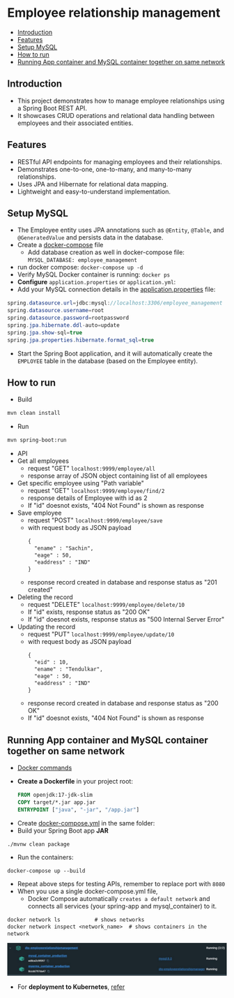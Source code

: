 # Employee relationship management
- [Introduction](#introduction)
- [Features](#features)
- [Setup MySQL](#setup-mysql)
- [How to run](#how-to-run)
- [Running App container and MySQL container together on same network](#running-app-container-and-mysql-container-together-on-same-network)
## Introduction
- This project demonstrates how to manage employee relationships using a Spring Boot REST API. 
- It showcases CRUD operations and relational data handling between employees and their associated entities.
## Features
- RESTful API endpoints for managing employees and their relationships.
- Demonstrates one-to-one, one-to-many, and many-to-many relationships.
- Uses JPA and Hibernate for relational data mapping.
- Lightweight and easy-to-understand implementation.

## Setup MySQL
- The Employee entity uses JPA annotations such as `@Entity`, `@Table`, and `@GeneratedValue` and persists data in the database.
- Create a [docker-compose](MySQLsetup/docker-compose.yml) file
  - Add database creation as well in docker-compose file: `MYSQL_DATABASE: employee_management`
- run docker compose: `docker-compose up -d`
- Verify MySQL Docker container is running: `docker ps`
- **Configure** `application.properties` or `application.yml`:
- Add your MySQL connection details in the [application.properties](src/main/resources/application.properties) file:
```java
spring.datasource.url=jdbc:mysql://localhost:3306/employee_management
spring.datasource.username=root
spring.datasource.password=rootpassword
spring.jpa.hibernate.ddl-auto=update
spring.jpa.show-sql=true
spring.jpa.properties.hibernate.format_sql=true
```
- Start the Spring Boot application, and it will automatically create the `EMPLOYEE` table in the database (based on the Employee entity).

## How to run
- Build 
```bash
mvn clean install
```
- Run
```bash
mvn spring-boot:run
```
- API
- Get all employees
  - request "GET" `localhost:9999/employee/all`
  - response array of JSON object containing list of all employees
- Get specific employee using "Path variable"
  - request "GET" `localhost:9999/employee/find/2`
  - response details of Employee with id as 2
  - If "id" doesnot exists, "404 Not Found" is shown as response 
- Save employee
  - request "POST" `localhost:9999/employee/save`
  - with request body as JSON payload
    ```
    {
      "ename" : "Sachin",
      "eage" : 50,
      "eaddress" : "IND"
    }
    ```
  - response record created in database and response status as "201 created"
- Deleting the record
  - request "DELETE" `localhost:9999/employee/delete/10`
  - If "id" exists, response status as "200 OK"
  - If "id" doesnot exists, response status as "500 Internal Server Error"
- Updating the record
  - request "PUT" `localhost:9999/employee/update/10`
  - with request body as JSON payload
    ```
    {
      "eid" : 10,
      "ename" : "Tendulkar",
      "eage" : 50,
      "eaddress" : "IND"
    }
    ```
  - response record created in database and response status as "200 OK"
  - If "id" doesnot exists, "404 Not Found" is shown as response 

## Running App container and MySQL container together on same network
- [Docker commands](https://github.com/sbhrwl/system_design/blob/main/docs/deployment/containerisation/Docker/commands/README.md)
* **Create a Dockerfile** in your project root:
  ```dockerfile
  FROM openjdk:17-jdk-slim
  COPY target/*.jar app.jar
  ENTRYPOINT ["java", "-jar", "/app.jar"]
  ```
* Create [docker-compose.yml](docker-compose.yml) in the same folder:
* Build your Spring Boot app **JAR**
```
./mvnw clean package
```
* Run the containers:
```
docker-compose up --build
```
* Repeat above steps for testing APIs, remember to replace port with `8080`
* When you use a single docker-compose.yml file, 
  * Docker Compose automatically `creates a default network` and connects all services (your spring-app and mysql_container) to it.
```
docker network ls           # shows networks
docker network inspect <network_name>  # shows containers in the network
```
<img src="images/containerisedapp.jpg">

* For **deployment to Kubernetes**, [refer](https://github.com/sbhrwl/system_design/blob/main/docs/deployment/DevOpswithk8s/e2e/README.md)

